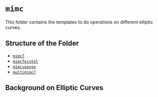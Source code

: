 # `mimc`

This folder contains the templates to do operations on different elliptic curves.

## Structure of the Folder

- [`mimc7`](mimc7)
- [`mimcfeistel`](mimcfeistel)
- [`mimcsponge`](mimcsponge)
- [`multimimc7`](multimimc7)

## Background on Elliptic Curves